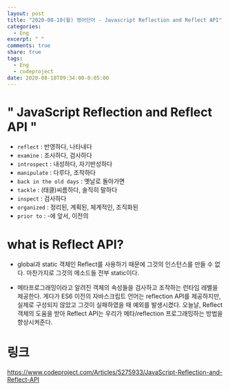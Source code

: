 ```yaml
---
layout: post
title: "2020-08-10(월) 영어단어 - Javascript Reflection and Reflect API"
categories:
  - Eng
excerpt: " "
comments: true
share: true
tags:
  - Eng
  - codeproject
date: 2020-08-10T09:34:00-0:05:00
---
```


# " JavaScript Reflection and Reflect API "

- `reflect` : 반영하다, 나타내다
- `examine` : 조사하다, 검사하다
- `introspect` : 내성하다, 자기반성하다
- `manipulate` : 다루다, 조작하다
- `back in the old days` : 옛날로 돌아가면
- `tackle` : (태클)씨름하다, 솔직히 말하다
- `inspect` : 검사하다
- `organized` : 정리된, 계획된, 체계적인, 조직화된
- `prior to` : -에 앞서, 이전의

# what is Reflect API?

- global과 static 객체인 Reflect를 사용하기 때문에 그것의 인스턴스를 만들 수 없다. 마찬가지로 그것의 메소드들 전부 static이다.

- 메타프로그래밍이라고 알려진 객체의 속성들을 검사하고 조작하는 런타임 레벨을 제공한다. 게다가 ES6 이전의 자바스크립트 언어는 reflection API를 제공하지만, 실제로 구성되지 않았고 그것이 실패하였을 때 예외를 발생시켰다. 오늘날, Reflect 객체의 도움을 받아 Reflect API는 우리가 메타/reflection 프로그래밍하는 방법을 향상시켜준다.

# 링크

<https://www.codeproject.com/Articles/5275933/JavaScript-Reflection-and-Reflect-API>
